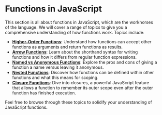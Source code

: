 # Functions in JavaScript

This section is all about functions in JavaScript, which are the workhorses of the language. We will cover a range of topics to give you a comprehensive understanding of how functions work. Topics include:

- **[Higher-Order Functions](./Higher-Order%20Functions)**: Understand how functions can accept other functions as arguments and return functions as results.
- **[Arrow Functions](./Arrow%20Functions.md)**: Learn about the shorthand syntax for writing functions and how it differs from regular function expressions.
- **[Named vs Anonymous Functions](./Named%20vs%20Anonymous%20Functions.md)**: Explore the pros and cons of giving a function a name versus leaving it anonymous.
- **[Nested Functions](./Nested%20Functions.md)**: Discover how functions can be defined within other functions and what this means for scoping.
- **[Closure Functions](./Closure%20Functions.md)**: Dive into closures, a powerful JavaScript feature that allows a function to remember its outer scope even after the outer function has finished execution.

Feel free to browse through these topics to solidify your understanding of JavaScript functions.
